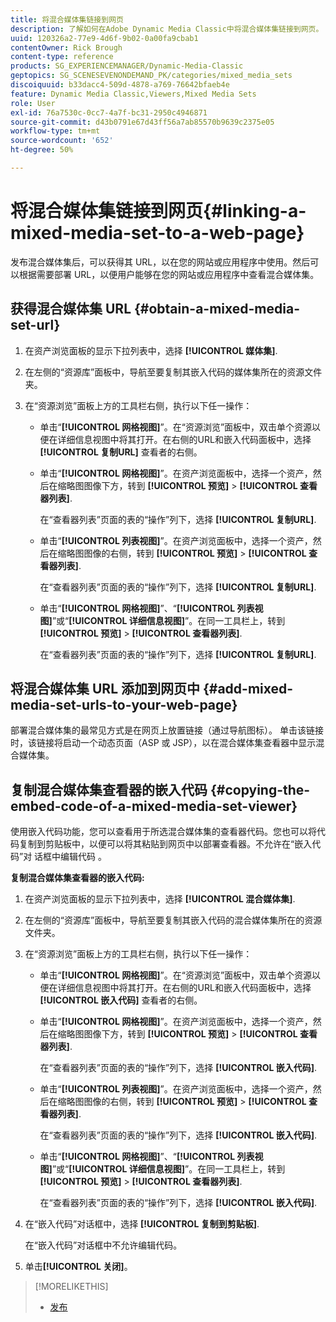 ```yaml
---
title: 将混合媒体集链接到网页
description: 了解如何在Adobe Dynamic Media Classic中将混合媒体集链接到网页。
uuid: 120326a2-77e9-4d6f-9b02-0a00fa9cbab1
contentOwner: Rick Brough
content-type: reference
products: SG_EXPERIENCEMANAGER/Dynamic-Media-Classic
geptopics: SG_SCENESEVENONDEMAND_PK/categories/mixed_media_sets
discoiquuid: b33dacc4-509d-4878-a769-76642bfaeb4e
feature: Dynamic Media Classic,Viewers,Mixed Media Sets
role: User
exl-id: 76a7530c-0cc7-4a7f-bc31-2950c4946871
source-git-commit: d43b0791e67d43ff56a7ab85570b9639c2375e05
workflow-type: tm+mt
source-wordcount: '652'
ht-degree: 50%

---
```


# 将混合媒体集链接到网页{#linking-a-mixed-media-set-to-a-web-page}

发布混合媒体集后，可以获得其 URL，以在您的网站或应用程序中使用。然后可以根据需要部署 URL，以便用户能够在您的网站或应用程序中查看混合媒体集。

## 获得混合媒体集 URL {#obtain-a-mixed-media-set-url}

1. 在资产浏览面板的显示下拉列表中，选择 **[!UICONTROL 媒体集]**.
1. 在左侧的“资源库”面板中，导航至要复制其嵌入代码的媒体集所在的资源文件夹。
1. 在“资源浏览”面板上方的工具栏右侧，执行以下任一操作：

   * 单击“**[!UICONTROL 网格视图]**”。在“资源浏览”面板中，双击单个资源以便在详细信息视图中将其打开。在右侧的URL和嵌入代码面板中，选择 **[!UICONTROL 复制URL]** 查看者的右侧。
   * 单击“**[!UICONTROL 网格视图]**”。在资产浏览面板中，选择一个资产，然后在缩略图图像下方，转到 **[!UICONTROL 预览]** > **[!UICONTROL 查看器列表]**.

      在“查看器列表”页面的表的“操作”列下，选择 **[!UICONTROL 复制URL]**.

   * 单击“**[!UICONTROL 列表视图]**”。在资产浏览面板中，选择一个资产，然后在缩略图图像的右侧，转到 **[!UICONTROL 预览]** > **[!UICONTROL 查看器列表]**.

      在“查看器列表”页面的表的“操作”列下，选择 **[!UICONTROL 复制URL]**.

   * 单击“**[!UICONTROL 网格视图]**”、“**[!UICONTROL 列表视图]**”或“**[!UICONTROL 详细信息视图]**”。在同一工具栏上，转到 **[!UICONTROL 预览]** > **[!UICONTROL 查看器列表]**.

      在“查看器列表”页面的表的“操作”列下，选择 **[!UICONTROL 复制URL]**.

## 将混合媒体集 URL 添加到网页中 {#add-mixed-media-set-urls-to-your-web-page}

部署混合媒体集的最常见方式是在网页上放置链接（通过导航图标）。 单击该链接时，该链接将启动一个动态页面（ASP 或 JSP），以在混合媒体集查看器中显示混合媒体集。

## 复制混合媒体集查看器的嵌入代码 {#copying-the-embed-code-of-a-mixed-media-set-viewer}

使用嵌入代码功能，您可以查看用于所选混合媒体集的查看器代码。您也可以将代码复制到剪贴板中，以便可以将其粘贴到网页中以部署查看器。不允许在“嵌入代码”对 话框中编辑代码 。

**复制混合媒体集查看器的嵌入代码:**

1. 在资产浏览面板的显示下拉列表中，选择 **[!UICONTROL 混合媒体集]**.
1. 在左侧的“资源库”面板中，导航至要复制其嵌入代码的混合媒体集所在的资源文件夹。
1. 在“资源浏览”面板上方的工具栏右侧，执行以下任一操作：

   * 单击“**[!UICONTROL 网格视图]**”。在“资源浏览”面板中，双击单个资源以便在详细信息视图中将其打开。在右侧的URL和嵌入代码面板中，选择 **[!UICONTROL 嵌入代码]** 查看者的右侧。
   * 单击“**[!UICONTROL 网格视图]**”。在资产浏览面板中，选择一个资产，然后在缩略图图像下方，转到 **[!UICONTROL 预览]** > **[!UICONTROL 查看器列表]**.

      在“查看器列表”页面的表的“操作”列下，选择 **[!UICONTROL 嵌入代码]**.

   * 单击“**[!UICONTROL 列表视图]**”。在资产浏览面板中，选择一个资产，然后在缩略图图像的右侧，转到 **[!UICONTROL 预览]** > **[!UICONTROL 查看器列表]**.

      在“查看器列表”页面的表的“操作”列下，选择 **[!UICONTROL 嵌入代码]**.

   * 单击“**[!UICONTROL 网格视图]**”、“**[!UICONTROL 列表视图]**”或“**[!UICONTROL 详细信息视图]**”。在同一工具栏上，转到 **[!UICONTROL 预览]** > **[!UICONTROL 查看器列表]**.

      在“查看器列表”页面的表的“操作”列下，选择 **[!UICONTROL 嵌入代码]**.

1. 在“嵌入代码”对话框中，选择 **[!UICONTROL 复制到剪贴板]**.

   在“嵌入代码”对话框中不允许编辑代码。

1. 单击&#x200B;**[!UICONTROL 关闭]**。

>[!MORELIKETHIS]
>
>* [发布](publishing-files.md#publishing_files)

